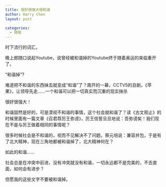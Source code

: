 ```yaml
---
title: 很好很强大很和谐
author: Harry Chen
layout: post

categories:
  - 随笔
---
```


  时下流行的词汇。

  晚上郎随口说起Youtube，说曾经被和谐掉的Youtube终于随着奥运的来临重开了。

  “和谐掉”?

  难道把不和谐的东西抹去就变成“和谐”了？南开的一幕，CCTV5的丑剧，《苹果》，让领导先走……一个和谐可以把一切真实而沉重的现实抹杀

  很好很强大！

  和谐固然是好的，可是漠视不和谐的事情，这个社会就和谐了？读《古文观止》的时候里面有一篇文章《召君荐厉王弥谤》，厉王信誓旦旦地说：吾弥谤矣！我们现在不是与厉王做着相同的事情呢？

  很多时候社会是不和谐的，视而不见解决不了问题。蔡元培说：兼容并包，于是有了北大精神，现在三角地都被和谐掉了，北大精神何在？

  如此的和谐……

  社会总是在冲突中前进，没有冲突就没有和谐，一切永远都不是完美的，不去直面，如何会有进步？

  但愿我的这些文字不要被和谐掉。
